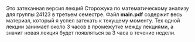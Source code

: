 Это затеханная версия лекций Сторожука по математическому анализу для группы 24123 в третьем семестре.
Файл **main.pdf** содержит весь материал, который я успел затехать к текущему моменту. Тех одной лекции занимает около 3 часов в промежутке между лекциями, 
а значит новая лекция будет появляться за 3 часа в течение недели.

